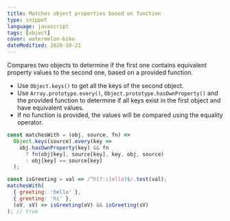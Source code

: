 ```yaml
---
title: Matches object properties based on function
type: snippet
language: javascript
tags: [object]
cover: watermelon-bike
dateModified: 2020-10-21
---
```


Compares two objects to determine if the first one contains equivalent property values to the second one, based on a provided function.

- Use `Object.keys()` to get all the keys of the second object.
- Use `Array.prototype.every()`, `Object.prototype.hasOwnProperty()` and the provided function to determine if all keys exist in the first object and have equivalent values.
- If no function is provided, the values will be compared using the equality operator.

```js
const matchesWith = (obj, source, fn) =>
  Object.keys(source).every(key =>
    obj.hasOwnProperty(key) && fn
      ? fn(obj[key], source[key], key, obj, source)
      : obj[key] == source[key]
  );
```

```js
const isGreeting = val => /^h(?:i|ello)$/.test(val);
matchesWith(
  { greeting: 'hello' },
  { greeting: 'hi' },
  (oV, sV) => isGreeting(oV) && isGreeting(sV)
); // true
```
